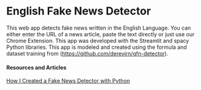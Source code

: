 # English Fake News Detector
This web app detects fake news written in the English Language. You can either enter the URL of a news article, 
paste the text directly or just use our Chrome Extension. This app was developed with the Streamlit and spacy 
Python libraries. This app is modeled and created using the formula and 
dataset training from (https://github.com/derevirn/gfn-detector).

#### Resources and Articles
[How I Created a Fake News Detector with Python](https://towardsdatascience.com/how-i-created-a-fake-news-detector-with-python-65b1234123c4)

